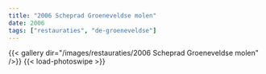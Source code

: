 ```yaml
---
title: "2006 Scheprad Groeneveldse molen"
date: 2006
tags: ["restauraties", "de-groeneveldse"]
---
```


{{< gallery dir="/images/restauraties/2006 Scheprad Groeneveldse molen" />}}
{{< load-photoswipe >}}